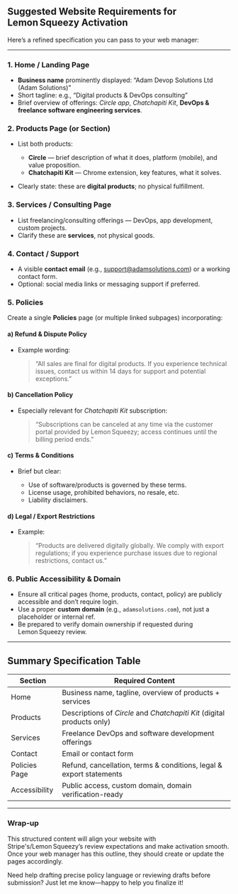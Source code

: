 ## Suggested Website Requirements for Lemon Squeezy Activation

Here’s a refined specification you can pass to your web manager:

---

### 1. Home / Landing Page

- **Business name** prominently displayed: “Adam Devop Solutions Ltd (Adam Solutions)”
- Short tagline: e.g., “Digital products & DevOps consulting”
- Brief overview of offerings: _Circle app_, _Chatchapiti Kit_, **DevOps & freelance software engineering services**.

### 2. Products Page (or Section)

- List both products:

  - **Circle** — brief description of what it does, platform (mobile), and value proposition.
  - **Chatchapiti Kit** — Chrome extension, key features, what it solves.

- Clearly state: these are **digital products**; no physical fulfillment.

### 3. Services / Consulting Page

- List freelancing/consulting offerings — DevOps, app development, custom projects.
- Clarify these are **services**, not physical goods.

### 4. Contact / Support

- A visible **contact email** (e.g., [support@adamsolutions.com](mailto:support@adamsolutions.com)) or a working contact form.
- Optional: social media links or messaging support if preferred.

### 5. Policies

Create a single **Policies** page (or multiple linked subpages) incorporating:

#### a) **Refund & Dispute Policy**

- Example wording:

  > “All sales are final for digital products. If you experience technical issues, contact us within 14 days for support and potential exceptions.”

#### b) **Cancellation Policy**

- Especially relevant for _Chatchapiti Kit_ subscription:

  > “Subscriptions can be canceled at any time via the customer portal provided by Lemon Squeezy; access continues until the billing period ends.”

#### c) **Terms & Conditions**

- Brief but clear:

  - Use of software/products is governed by these terms.
  - License usage, prohibited behaviors, no resale, etc.
  - Liability disclaimers.

#### d) **Legal / Export Restrictions**

- Example:

  > “Products are delivered digitally globally. We comply with export regulations; if you experience purchase issues due to regional restrictions, contact us.”

### 6. Public Accessibility & Domain

- Ensure all critical pages (home, products, contact, policy) are publicly accessible and don’t require login.
- Use a proper **custom domain** (e.g., `adamsolutions.com`), not just a placeholder or internal ref.
- Be prepared to verify domain ownership if requested during Lemon Squeezy review.

---

## Summary Specification Table

| Section       | Required Content                                                       |
| ------------- | ---------------------------------------------------------------------- |
| Home          | Business name, tagline, overview of products + services                |
| Products      | Descriptions of _Circle_ and _Chatchapiti Kit_ (digital products only) |
| Services      | Freelance DevOps and software development offerings                    |
| Contact       | Email or contact form                                                  |
| Policies Page | Refund, cancellation, terms & conditions, legal & export statements    |
| Accessibility | Public access, custom domain, domain verification-ready                |

---

### Wrap-up

This structured content will align your website with Stripe's/Lemon Squeezy’s review expectations and make activation smooth. Once your web manager has this outline, they should create or update the pages accordingly.

Need help drafting precise policy language or reviewing drafts before submission? Just let me know—happy to help you finalize it!

[1]: https://support.stripe.com/questions/business-website-for-account-activation-faq "Business website for account activation FAQ : Stripe: Help & Support"
